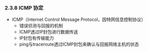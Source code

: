### 2.3.8 ICMP 协定

* ICMP（Internet Control Message Protocol，因特网信息控制协议）
  * 错误侦测与回报的机制
  * ICMP透过IP封包进行数据传送
  * IP封包有传输能力
  * ping与traceroute透过ICMP封包来确认与回报网络主机的状态